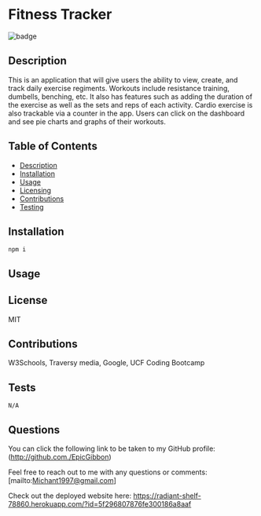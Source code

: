 # Fitness Tracker
  ![badge](https://img.shields.io/badge/License-MIT-red)

## Description
This is an application that will give users the ability to view, create, and track daily exercise regiments. Workouts include resistance training, dumbells, benching, etc. It also has features such as adding the duration of the exercise as well as the sets and reps of each activity. Cardio exercise is also trackable via a counter in the app. Users can click on the dashboard and see pie charts and graphs of their workouts.

## Table of Contents
* [Description](#Description)
* [Installation](#Installation)
* [Usage](#Usage)
* [Licensing](#License)
* [Contributions](#Contributions)
* [Testing](#Tests)

## Installation

```
npm i
```

## Usage


## License
MIT

## Contributions
W3Schools, Traversy media, Google, UCF Coding Bootcamp

## Tests
```
N/A
```

## Questions 
You can click the following link to be taken to my GitHub profile: (http://github.com./EpicGibbon)


Feel free to reach out to me with any questions or comments: [mailto:Michant1997@gmail.com]

Check out the deployed website here: https://radiant-shelf-78860.herokuapp.com/?id=5f296807876fe300186a8aaf